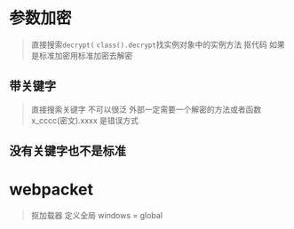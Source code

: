# 参数加密
> 直接搜索`decrypt(` `class().decrypt`找实例对象中的实例方法 抠代码 如果是标准加密用标准加密去解密
## 带关键字
> 直接搜索关键字
> 不可以很泛
> 外部一定需要一个解密的方法或者函数
> x_cccc(密文).xxxx 是错误方式
## 没有关键字也不是标准


# webpacket
> 抠加载器 定义全局 windows = global 
